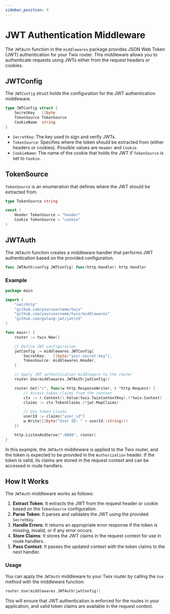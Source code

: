 ```yaml
---
sidebar_position: 9
---
```


# JWT Authentication Middleware

The `JWTAuth` function in the `middlewares` package provides JSON Web Token (JWT) authentication for your Twix router. This middleware allows you to authenticate requests using JWTs either from the request headers or cookies.

## JWTConfig

The `JWTConfig` struct holds the configuration for the JWT authentication middleware.

```go
type JWTConfig struct {
    SecretKey   []byte
    TokenSource TokenSource
    CookieName  string
}
```

- `SecretKey`: The key used to sign and verify JWTs.
- `TokenSource`: Specifies where the token should be extracted from (either headers or cookies). Possible values are `Header` and `Cookie`.
- `CookieName`: The name of the cookie that holds the JWT if `TokenSource` is set to `Cookie`.

## TokenSource

`TokenSource` is an enumeration that defines where the JWT should be extracted from.

```go
type TokenSource string

const (
    Header TokenSource = "header"
    Cookie TokenSource = "cookie"
)
```

## JWTAuth

The `JWTAuth` function creates a middleware handler that performs JWT authentication based on the provided configuration.

```go
func JWTAuth(config JWTConfig) func(http.Handler) http.Handler
```

### Example

```go
package main

import (
    "net/http"
    "github.com/yourusername/twix"
    "github.com/yourusername/twix/middlewares"
    "github.com/golang-jwt/jwt/v5"
)

func main() {
    router := twix.New()

    // Define JWT configuration
    jwtConfig := middlewares.JWTConfig{
        SecretKey:   []byte("your-secret-key"),
        TokenSource: middlewares.Header,
    }

    // Apply JWT authentication middleware to the router
    router.Use(middlewares.JWTAuth(jwtConfig))

    router.Get("/", func(w http.ResponseWriter, r *http.Request) {
        // Access token claims from the context
        ctx := r.Context().Value(twix.TwixContextKey).(*twix.Context)
        claims := ctx.TokenClaims.(*jwt.MapClaims)

        // Use token claims
        userId := claims["user_id"]
        w.Write([]byte("User ID: " + userId.(string)))
    })

    http.ListenAndServe(":8080", router)
}
```

In this example, the `JWTAuth` middleware is applied to the Twix router, and the token is expected to be provided in the `Authorization` header. If the token is valid, its claims are stored in the request context and can be accessed in route handlers.

## How It Works

The `JWTAuth` middleware works as follows:

1. **Extract Token**: It extracts the JWT from the request header or cookie based on the `TokenSource` configuration.
2. **Parse Token**: It parses and validates the JWT using the provided `SecretKey`.
3. **Handle Errors**: It returns an appropriate error response if the token is missing, invalid, or if any error occurs.
4. **Store Claims**: It stores the JWT claims in the request context for use in route handlers.
5. **Pass Context**: It passes the updated context with the token claims to the next handler.

### Usage

You can apply the `JWTAuth` middleware to your Twix router by calling the `Use` method with the middleware function:

```go
router.Use(middlewares.JWTAuth(jwtConfig))
```

This will ensure that JWT authentication is enforced for the routes in your application, and valid token claims are available in the request context.
